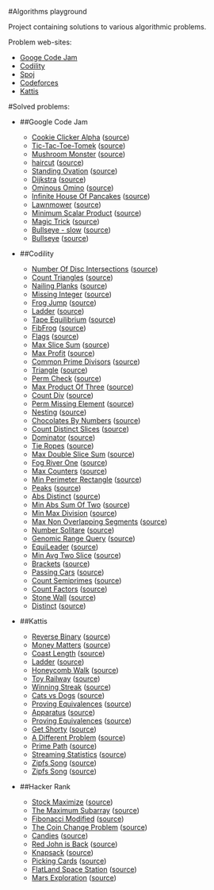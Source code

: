 #Algorithms playground

Project containing solutions to various algorithmic problems.

Problem web-sites:
* [Googe Code Jam](http://code.google.com/codejam/)
* [Codility](https://codility.com/train/)
* [Spoj](http://www.spoj.com/)
* [Codeforces](http://codeforces.com/)
* [Kattis](https://open.kattis.com/)

#Solved problems:


* ##Google Code Jam
    * [Cookie Clicker Alpha](https://code.google.com/codejam/contest/2974486/dashboard#s=p1) ([source](gcj/cookie-clicker.cpp))
    * [Tic-Tac-Toe-Tomek](https://code.google.com/codejam/contest/2270488/dashboard#s=p0&a=0) ([source](gcj/tic-tac-toe-tomek.cpp))
    * [Mushroom Monster](https://code.google.com/codejam/contest/4224486/dashboard#s=p0) ([source](gcj/2015/1A/MushroomMonster.java))
    * [haircut](https://code.google.com/codejam/contest/4224486/dashboard#s=p1&a=1) ([source](gcj/2015/1A/Haircut.java))
    * [Standing Ovation](https://code.google.com/codejam/contest/6224486/dashboard#s=p0) ([source](gcj/2015/Qualifications/StandingOvation.java))
    * [Dijkstra](https://code.google.com/codejam/contest/6224486/dashboard#s=p2) ([source](gcj/2015/Qualifications/Dijkstra.java))
    * [Ominous Omino](https://code.google.com/codejam/contest/6224486/dashboard#s=p3) ([source](gcj/2015/Qualifications/OminousOmino.java))
    * [Infinite House Of Pancakes](https://code.google.com/codejam/contest/6224486/dashboard#s=p1) ([source](gcj/2015/Qualifications/InfiniteHouseOfPancakes.java))
    * [Lawnmower](https://code.google.com/codejam/contest/2270488/dashboard#s=p1) ([source](gcj/lawn-mower.cpp))
    * [Minimum Scalar Product](http://code.google.com/codejam/contest/32016/dashboard#s=p0) ([source](gcj/minimum-scalar-product.cpp))
    * [Magic Trick](https://code.google.com/codejam/contest/2974486/dashboard#s=p0) ([source](gcj/magic_trick.cpp))
    * [Bullseye - slow](http://code.google.com/codejam/contest/2418487/dashboard#s=p0&a=0) ([source](gcj/bullseye-small_only.cpp))
    * [Bullseye](http://code.google.com/codejam/contest/2418487/dashboard#s=p0&a=0) ([source](gcj/bullseye.cpp))


* ##Codility
    * [Number Of Disc Intersections](https://codility.com/demo/take-sample-test/number_of_disc_intersections) ([source](codility/NumberOfDiscIntersections.py))
    * [Count Triangles](https://codility.com/demo/take-sample-test/count_triangles) ([source](codility/CountTriangles.py))
    * [Nailing Planks](https://codility.com/demo/take-sample-test/nailing_planks) ([source](codility/NailingPlanks.py))
    * [Missing Integer](https://codility.com/demo/take-sample-test/missing_integer) ([source](codility/MissingInteger.py))
    * [Frog Jump](https://codility.com/demo/take-sample-test/frog_jmp) ([source](codility/FrogJump.py))
    * [Ladder](https://codility.com/demo/take-sample-test/ladder) ([source](codility/Ladder.py))
    * [Tape Equilibrium](https://codility.com/demo/take-sample-test/tape_equilibrium) ([source](codility/TapeEquilibrium.py))
    * [FibFrog](https://codility.com/demo/take-sample-test/fib_frog) ([source](codility/FibFrog.py))
    * [Flags](https://codility.com/demo/take-sample-test/flags) ([source](codility/Flags.py))
    * [Max Slice Sum](https://codility.com/demo/take-sample-test/max_slice_sum) ([source](codility/MaxSliceSum.py))
    * [Max Profit](https://codility.com/demo/take-sample-test/max_profit) ([source](codility/MaxProfit.py))
    * [Common Prime Divisors](https://codility.com/demo/take-sample-test/common_prime_divisors) ([source](codility/CommonPrimeDivisors.py))
    * [Triangle](https://codility.com/demo/take-sample-test/triangle) ([source](codility/Triangle.py))
    * [Perm Check](https://codility.com/demo/take-sample-test/perm_check) ([source](codility/PermCheck.py))
    * [Max Product Of Three](https://codility.com/demo/take-sample-test/max_product_of_three) ([source](codility/MaxProductOfThree.py))
    * [Count Div](https://codility.com/demo/take-sample-test/count_div) ([source](codility/CountDiv.py))
    * [Perm Missing Element](https://codility.com/demo/take-sample-test/perm_missing_elem) ([source](codility/PermMissingElem.py))
    * [Nesting](https://codility.com/demo/take-sample-test/nesting) ([source](codility/Nesting.py))
    * [Chocolates By Numbers](https://codility.com/demo/take-sample-test/chocolates_by_numbers) ([source](codility/ChocolatesByNumbers.py))
    * [Count Distinct Slices](https://codility.com/demo/take-sample-test/count_distinct_slices) ([source](codility/CountDistinctSlices.py))
    * [Dominator](https://codility.com/demo/take-sample-test/dominator) ([source](codility/Dominator.py))
    * [Tie Ropes](https://codility.com/demo/take-sample-test/tie_ropes) ([source](codility/TieRopes.py))
    * [Max Double Slice Sum](https://codility.com/demo/take-sample-test/max_double_slice_sum) ([source](codility/MaxDoubleSliceSum.py))
    * [Fog River One](https://codility.com/demo/take-sample-test/frog_river_one) ([source](codility/FrogRiverOne.py))
    * [Max Counters](https://codility.com/demo/take-sample-test/max_counters) ([source](codility/MaxCounters.py))
    * [Min Perimeter Rectangle](https://codility.com/demo/take-sample-test/min_perimeter_rectangle) ([source](codility/MinPerimeterRectangle.py))
    * [Peaks](https://codility.com/demo/take-sample-test/peaks) ([source](codility/Peaks.py))
    * [Abs Distinct](https://codility.com/demo/take-sample-test/abs_distinct) ([source](codility/AbsDistinct.py))
    * [Min Abs Sum Of Two](https://codility.com/demo/take-sample-test/min_abs_sum_of_two) ([source](codility/MinAbsSumOfTwo.py))
    * [Min Max Division](https://codility.com/demo/take-sample-test/min_max_division) ([source](codility/MinMaxDivision.py))
    * [Max Non Overlapping Segments](https://codility.com/demo/take-sample-test/max_nonoverlapping_segments) ([source](codility/MaxNonoverlappingSegments.py))
    * [Number Solitare](https://codility.com/demo/take-sample-test/number_solitaire) ([source](codility/NumberSolitaire.py))
    * [Genomic Range Query](https://codility.com/demo/take-sample-test/genomic_range_query) ([source](codility/GenomicRangeQuery.py))
    * [EquiLeader](https://codility.com/demo/take-sample-test/equi_leader) ([source](codility/EquiLeader.py))
    * [Min Avg Two Slice](https://codility.com/demo/take-sample-test/min_avg_two_slice) ([source](codility/MinAvgTwoSlice.py))
    * [Brackets](https://codility.com/demo/take-sample-test/brackets) ([source](codility/Brackets.py))
    * [Passing Cars](https://codility.com/demo/take-sample-test/passing_cars) ([source](codility/PassingCars.py))
    * [Count Semiprimes](https://codility.com/demo/take-sample-test/count_semiprimes) ([source](codility/CountSemiprimes.py))
    * [Count Factors](https://codility.com/demo/take-sample-test/count_factors) ([source](codility/CountFactors.py))
    * [Stone Wall](https://codility.com/demo/take-sample-test/stone_wall) ([source](codility/StoneWall.py))
    * [Distinct](https://codility.com/demo/take-sample-test/distinct) ([source](codility/Distinct.py))


* ##Kattis
    * [Reverse Binary](https://open.kattis.com/problems/reversebinary) ([source](kattis/Reversebinary.java))
    * [Money Matters](https://open.kattis.com/problems/moneymatters) ([source](kattis/MoneyMatters.py))
    * [Coast Length](https://open.kattis.com/problems/coast) ([source](kattis/CoastLength.java))
    * [Ladder](https://open.kattis.com/problems/ladder) ([source](kattis/Ladder.py))
    * [Honeycomb Walk](https://open.kattis.com/problems/honey) ([source](kattis/HoneycombWalk.java))
    * [Toy Railway](https://open.kattis.com/problems/railway) ([source](kattis/ToyRailway.java))
    * [Winning Streak](https://open.kattis.com/problems/winningstreak) ([source](kattis/WinningStreak.java))
    * [Cats vs Dogs](https://open.kattis.com/problems/catvsdog) ([source](kattis/CatvsDog.java))
    * [Proving Equivalences](https://open.kattis.com/problems/equivalences) ([source](kattis/ProvingEquivalences.py))
    * [Apparatus](https://open.kattis.com/problems/apparatus) ([source](kattis/Apparatus.java))
    * [Proving Equivalences](https://open.kattis.com/problems/equivalences) ([source](kattis/ProvingEquivalences.java))
    * [Get Shorty](https://open.kattis.com/problems/getshorty) ([source](kattis/GetShortyFast.java))
    * [A Different Problem](https://open.kattis.com/problems/different) ([source](kattis/ADifferentProblem.py))
    * [Prime Path](https://open.kattis.com/problems/primepath) ([source](kattis/PrimePath.py))
    * [Streaming Statistics](https://spotify.kattis.com/problems/streamstats) ([source](kattis/StreamingStatistics.java))
    * [Zipfs Song](https://labs.spotify.com/puzzles/) ([source](kattis/zipfssong.cpp))
    * [Zipfs Song](https://labs.spotify.com/puzzles/) ([source](kattis/ZipfsSong.java))


* ##Hacker Rank
    * [Stock Maximize](https://www.hackerrank.com/challenges/stockmax) ([source](hacker_rank/StockMaximize.py))
    * [The Maximum Subarray](https://www.hackerrank.com/challenges/maxsubarray/) ([source](hacker_rank/TheMaximumSubarray.py))
    * [Fibonacci Modified](https://www.hackerrank.com/challenges/fibonacci-modified) ([source](hacker_rank/FibonacciModified.py))
    * [The Coin Change Problem](https://www.hackerrank.com/challenges/coin-change) ([source](hacker_rank/TheCoinChangeProblem.py))
    * [Candies](https://www.hackerrank.com/challenges/candies) ([source](hacker_rank/Candies.java))
    * [Red John is Back](https://www.hackerrank.com/challenges/red-john-is-back) ([source](hacker_rank/RedJohnIsBack.py))
    * [Knapsack](https://www.hackerrank.com/challenges/unbounded-knapsack/) ([source](hacker_rank/Knapsack.py))
    * [Picking Cards](https://www.hackerrank.com/challenges/picking-cards) ([source](hacker_rank/PickingCards.py))
    * [FlatLand Space Station](https://www.hackerrank.com/contests/worldcodesprint/challenges/powerplants-in-flatland) ([source](hacker_rank/FlatLandSpaceStation.java))
    * [Mars Exploration](https://www.hackerrank.com/contests/worldcodesprint/challenges/save-our-ship) ([source](hacker_rank/MarsExploration.java))
